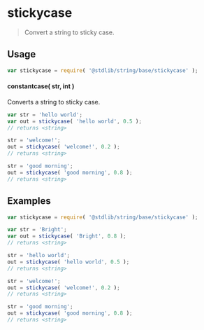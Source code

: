 <!--

@license Apache-2.0

Copyright (c) 2022 The Stdlib Authors.

Licensed under the Apache License, Version 2.0 (the "License");
you may not use this file except in compliance with the License.
You may obtain a copy of the License at

   http://www.apache.org/licenses/LICENSE-2.0

Unless required by applicable law or agreed to in writing, software
distributed under the License is distributed on an "AS IS" BASIS,
WITHOUT WARRANTIES OR CONDITIONS OF ANY KIND, either express or implied.
See the License for the specific language governing permissions and
limitations under the License.

-->

# stickycase

> Convert a string to sticky case.

<!-- Package usage documentation. -->

<section class="usage">

## Usage

```javascript
var stickycase = require( '@stdlib/string/base/stickycase' );
```

#### constantcase( str, int )

Converts a string to sticky case.

```javascript
var str = 'hello world';
var out = stickycase( 'hello world', 0.5 );
// returns <string>

str = 'welcome!';
out = stickycase( 'welcome!', 0.2 );
// returns <string>

str = 'good morning';
out = stickycase( 'good morning', 0.8 );
// returns <string>
```

</section>

<!-- /.usage -->

<!-- Package usage examples. -->

<section class="examples">

## Examples

```javascript
var stickycase = require( '@stdlib/string/base/stickycase' );

var str = 'Bright';
var out = stickycase( 'Bright', 0.8 );
// returns <string>

str = 'hello world';
out = stickycase( 'hello world', 0.5 );
// returns <string>

str = 'welcome!';
out = stickycase( 'welcome!', 0.2 );
// returns <string>

str = 'good morning';
out = stickycase( 'good morning', 0.8 );
// returns <string>
```

</section>

<!-- /.examples -->

<!-- Section for related `stdlib` packages. Do not manually edit this section, as it is automatically populated. -->

<section class="related">

</section>

<!-- /.related -->

<!-- Section for all links. Make sure to keep an empty line after the `section` element and another before the `/section` close. -->

<section class="links">

</section>

<!-- /.links -->
